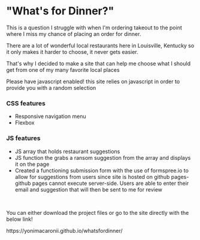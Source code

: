 <h1>"What's for Dinner?"</h1>

<p>This is a question I struggle with when I'm ordering takeout to the point where I miss my chance of placing an order for dinner.

There are a lot of wonderful local restaurants here in Louisville, Kentucky so it only makes it harder to choose, it never gets easier. 

That's why I decided to make a site that can help me choose what I should get from one of my many favorite local places 

Please have javascript enabled! this site relies on javascript in order to provide you with a random selection</p>

<h3>CSS features</h3>
    <ul>
    <li>Responsive navigation menu</li>
    <li>Flexbox</li> 
    </ul>

<h3>JS features</h3>
    <ul>
    <li>JS array that holds restaurant suggestions</li>
    <li>JS function the grabs a ransom suggestion from the array and displays it on the page</li>
    <li>Created a functioning submission form with the use of formspree.io to allow for suggestions from users since site is hosted on github pages- github pages cannot execute server-side. Users are able to enter their email and suggestion that will then be sent to me for review</li>
    </ul>


<br>
<p>You can either download the project files or go to the site directly with the below link!</p>
https://yonimacaronii.github.io/whatsfordinner/